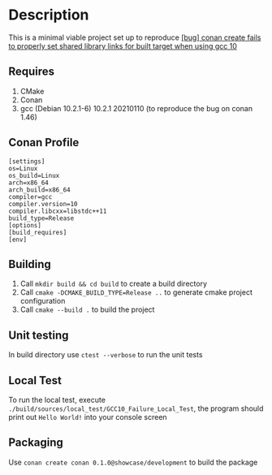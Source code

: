 # Description

This is a minimal viable project set up to reproduce [[bug] conan create fails to properly set shared library links for built target when using gcc 10](https://github.com/conan-io/conan/issues/10745)

## Requires
1. CMake
2. Conan 
3. gcc (Debian 10.2.1-6) 10.2.1 20210110 (to reproduce the bug on conan 1.46) 

## Conan Profile
```
[settings]
os=Linux
os_build=Linux
arch=x86_64
arch_build=x86_64
compiler=gcc
compiler.version=10
compiler.libcxx=libstdc++11
build_type=Release
[options]
[build_requires]
[env]
```

## Building
1. Call `mkdir build && cd build` to create a build directory
2. Call `cmake -DCMAKE_BUILD_TYPE=Release ..` to generate cmake project configuration
3. Call `cmake --build .` to build the project

## Unit testing

In build directory use `ctest --verbose` to run the unit tests

## Local Test

To run the local test, execute `./build/sources/local_test/GCC10_Failure_Local_Test`, the program should print out `Hello World!` into your console screen

## Packaging
Use `conan create conan 0.1.0@showcase/development` to build the package
